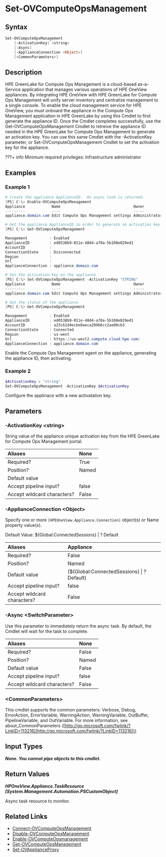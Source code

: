 ﻿---
description: Configure a new activation key for the appliance Compute Ops Management configuration.
---

# Set-OVComputeOpsManagement

## Syntax

```powershell
Set-OVComputeOpsManagement
    [-ActivationKey] <string>
    [-Async]
    [-ApplianceConnection <Object>]
    [<CommonParameters>]
```

## Description

HPE GreenLake for Compute Ops Management is a cloud-based as-a-Service application that manages various operations of HPE OneView appliances.  By integrating HPE OneView with HPE GreenLake for Compute Ops Management will unify server inventory and centralize management to a single console.  To enable the cloud management service for HPE OneView, you must onboard the appliance in the Compute Ops Management application in HPE GreenLake by using this Cmdlet to first generate the appliance ID.  Once the Cmdlet completes successfully, use the Get-OVComputeOpsManagement Cmdlet to retreive the appliance ID needed in the HPE GreenLake for Compute Ops Management to generate an activation key.  You can use this same Cmdlet with the -ActivationKey parameter, or Set-OVComputeOpsManagement Cmdlet to set the activation key for the appliance.

???+ info
Minimum required privileges: Infrastructure administrator

## Examples

###  Example 1 

```powershell
# Create the appliance ApplianceID.  An async task is returned.
[PS] C:\> Enable-OVComputeOpsManagement
Appliance            Name                                 Owner         Created              Duration
---------            ----                                 -----         -------              ---
appliance.domain.com Edit Compute Ops Management settings Administrator 9/20/2023 6:42:02 PM 00

# Get the appliance ApplianceID in order to generate an activation key within the HPE GreenLake for Compute Ops Management console.
[PS] C:\> Get-OVComputeOpsManagement

Management          : Enabled
ApplianceID         : ed0538b9-011e-48d4-a70a-5b108e029ed1
AccountID           : 
ConnectionState     : Disconnected
Region              : 
Url                 : 
ApplianceConnection : appliance.domain.com

# Set the activation key on the appliance
[PS] C:\> Set-OVComputeOpsManagement -ActivationKey "STRING"
Appliance            Name                                 Owner         Created              Duration
---------            ----                                 -----         -------              ---
appliance.domain.com Edit Compute Ops Management settings Administrator 9/20/2023 6:47:34 PM 00:10

# Get the status of the appliance
[PS] C:\> Get-OVComputeOpsManagement

Management          : Enabled
ApplianceID         : ed0538b9-011e-48d4-a70a-5b108e029ed1
AccountID           : a23cb1d4ecbe0aeca28966cc2ae80cb3
ConnectionState     : Connected
Region              : us-west
Url                 : https://us-west2.compute.cloud.hpe.com/
ApplianceConnection : appliance.domain.com
```

Enable the Compute Ops Management agent on the appliance, generating the appliance ID, then activating.

###  Example 2 

```powershell
$ActivationKey = "string"
Set-OVComputeOpsManagement -ActivationKey $ActivationKey
```

Configure the applinace with a new activatation key.

## Parameters

### -ActivationKey &lt;string&gt;

String value of the appliance unique activation key from the HPE GreenLake for Compute Ops Management portal.

| Aliases | None |
| :--- | :--- |
| Required? | True |
| Position? | Named |
| Default value |  |
| Accept pipeline input? | false |
| Accept wildcard characters? | False |

### -ApplianceConnection &lt;Object&gt;

Specify one or more `[HPEOneView.Appliance.Connection]` object(s) or Name property value(s).

Default Value: ${Global:ConnectedSessions} | ? Default

| Aliases | Appliance |
| :--- | :--- |
| Required? | False |
| Position? | Named |
| Default value | (${Global:ConnectedSessions} &vert; ? Default) |
| Accept pipeline input? | false |
| Accept wildcard characters? | False |

### -Async &lt;SwitchParameter&gt;

Use this parameter to immediately return the async task.  By default, the Cmdlet will wait for the task to complete.

| Aliases | None |
| :--- | :--- |
| Required? | False |
| Position? | Named |
| Default value | False |
| Accept pipeline input? | false |
| Accept wildcard characters? | False |

### &lt;CommonParameters&gt;

This cmdlet supports the common parameters: Verbose, Debug, ErrorAction, ErrorVariable, WarningAction, WarningVariable, OutBuffer, PipelineVariable, and OutVariable. For more information, see about\_CommonParameters \([http://go.microsoft.com/fwlink/?LinkID=113216](http://go.microsoft.com/fwlink/?LinkID=113216)\)

## Input Types

_**None.  You cannot pipe objects to this cmdlet.**_

## Return Values

_**HPOneView.Appliance.TaskResource [System.Management.Automation.PSCustomObject]**_

Async task resource to monitor.

## Related Links

* [Connect-OVComputeOpsManagement](connect-ovcomputeopsmanagement.md)
* [Disable-OVComputeOpsManagement](disable-ovcomputeopsmanagement.md)
* [Enable-OVComputeOpsmanagement](enable-ovcomputeopsmanagement.md)
* [Get-OVComputeOpsManagement](get-ovcomputeopsmanagement.md)
* [Set-OVApplianceProxy](set-ovapplianceproxy.md)
